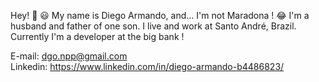 Hey! 👋 😃
My name is Diego Armando, and... I'm not Maradona ! 😂 I'm a husband and father of one son. I live and work at Santo André, Brazil. Currently I'm a developer at the big bank !


E-mail: dgo.npp@gmail.com<br>
Linkedin: https://www.linkedin.com/in/diego-armando-b4486823/

